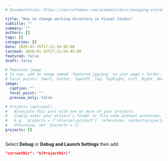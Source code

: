 ```yaml
---
# Documentation: https://sourcethemes.com/academic/docs/managing-content/

title: "How to change working directory in Visual Studio"
subtitle: ""
summary: ""
authors: []
tags: []
categories: []
date: 2020-01-15T17:21:54-05:00
lastmod: 2020-01-15T17:21:54-05:00
featured: false
draft: false

# Featured image
# To use, add an image named `featured.jpg/png` to your page's folder.
# Focal points: Smart, Center, TopLeft, Top, TopRight, Left, Right, BottomLeft, Bottom, BottomRight.
image:
  caption: ""
  focal_point: ""
  preview_only: false

# Projects (optional).
#   Associate this post with one or more of your projects.
#   Simply enter your project's folder or file name without extension.
#   E.g. `projects = ["internal-project"]` references `content/project/deep-learning/index.md`.
#   Otherwise, set `projects = []`.
projects: []
---
```

Select **Debug** or **Debug and Launch Settings** then add
``` json
"currentDir": "${ProjectDir}"
```
